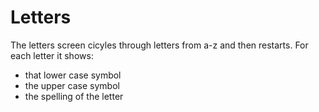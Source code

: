 # Letters

The letters screen cicyles through letters from a-z and then restarts.
For each letter it shows:

* that lower case symbol
* the upper case symbol
* the spelling of the letter
